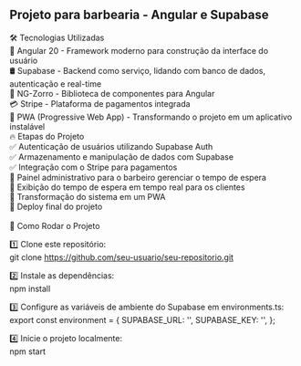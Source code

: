 <h2>Projeto para barbearia - Angular e Supabase</h2>
🛠️ Tecnologias Utilizadas<br>
🚀 Angular 20 - Framework moderno para construção da interface do usuário<br>
🛢 Supabase - Backend como serviço, lidando com banco de dados, autenticação e real-time<br>
🎨 NG-Zorro - Biblioteca de componentes para Angular<br>
💳 Stripe - Plataforma de pagamentos integrada<br>
📱 PWA (Progressive Web App) - Transformando o projeto em um aplicativo instalável<br>
🔥 Etapas do Projeto<br>
✅ Autenticação de usuários utilizando Supabase Auth<br>
✅ Armazenamento e manipulação de dados com Supabase<br>
✅ Integração com o Stripe para pagamentos<br>
🔲 Painel administrativo para o barbeiro gerenciar o tempo de espera<br>
🔲 Exibição do tempo de espera em tempo real para os clientes<br>
🔲 Transformação do sistema em um PWA<br>
🔲 Deploy final do projeto<br>
<br>
📂 Como Rodar o Projeto<br>

1️⃣ Clone este repositório:<br>
     git clone https://github.com/seu-usuario/seu-repositorio.git<br>

2️⃣ Instale as dependências:<br>
     npm install<br>

3️⃣ Configure as variáveis de ambiente do Supabase em environments.ts:<br>
     export const environment = {
      SUPABASE_URL: '',
      SUPABASE_KEY: '',
    };<br>

4️⃣ Inicie o projeto localmente:<br>
  npm start
